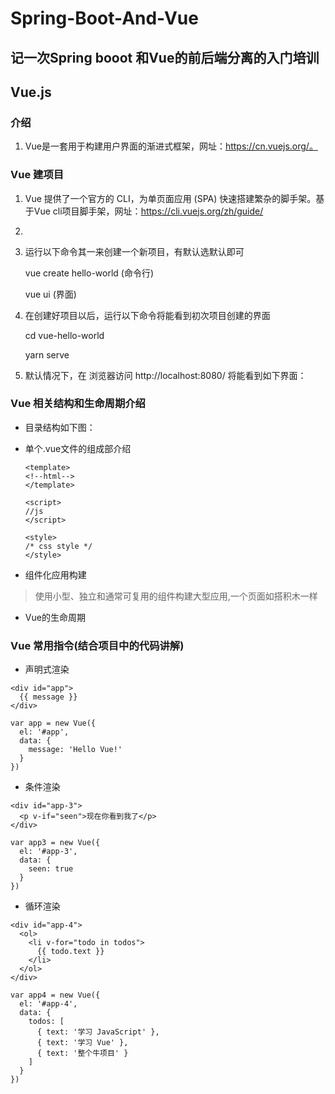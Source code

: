 # Spring-Boot-And-Vue

## 记一次Spring booot 和Vue的前后端分离的入门培训

## Vue.js

### 介绍

1. Vue是一套用于构建用户界面的渐进式框架，网址：https://cn.vuejs.org/。

### Vue 建项目

1. Vue 提供了一个官方的 CLI，为单页面应用 (SPA) 快速搭建繁杂的脚手架。基于Vue cli项目脚手架，网址：https://cli.vuejs.org/zh/guide/

2. 

2. 运行以下命令其一来创建一个新项目，有默认选默认即可

    vue create hello-world (命令行)

    vue ui (界面)

3. 在创建好项目以后，运行以下命令将能看到初次项目创建的界面

    cd vue-hello-world

    yarn serve

4. 默认情况下，在 浏览器访问 http://localhost:8080/ 将能看到如下界面：


### Vue 相关结构和生命周期介绍

+ 目录结构如下图：

+ 单个.vue文件的组成部介绍

    ```
    <template>
    <!--html-->
    </template>

    <script>
    //js
    </script>

    <style>
    /* css style */
    </style>
    ```
+ 组件化应用构建

> 使用小型、独立和通常可复用的组件构建大型应用,一个页面如搭积木一样

+ Vue的生命周期

### Vue 常用指令(结合项目中的代码讲解)

+ 声明式渲染

```
<div id="app">
  {{ message }}
</div>
```
```
var app = new Vue({
  el: '#app',
  data: {
    message: 'Hello Vue!'
  }
})
```

+ 条件渲染

```
<div id="app-3">
  <p v-if="seen">现在你看到我了</p>
</div>
```

```
var app3 = new Vue({
  el: '#app-3',
  data: {
    seen: true
  }
})
```

+ 循环渲染

```
<div id="app-4">
  <ol>
    <li v-for="todo in todos">
      {{ todo.text }}
    </li>
  </ol>
</div>
```
```
var app4 = new Vue({
  el: '#app-4',
  data: {
    todos: [
      { text: '学习 JavaScript' },
      { text: '学习 Vue' },
      { text: '整个牛项目' }
    ]
  }
})
```
